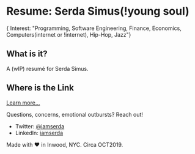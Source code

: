 # Resume: Serda Simus(!young soul) 

{ Interest: "Programming, Software Engineering, Finance, Economics, Computers(internet or !internet), Hip-Hop, Jazz"}

## What is it?
A (wIP) resumé for Serda Simus.

## Where is the Link
<a href="https://iamserda.github.io" target="_blank">Learn more...</a>


Questions, concerns, emotional outbursts? Reach out!
- Twitter: <a href="https://twitter.com/iamserda">@iamserda</a>
- LinkedIn: <a href="https://linkedin.com/in/iamserda" target="_blank">iamserda</a>

Made with ❤️ in Inwood, NYC. Circa  OCT2019.
